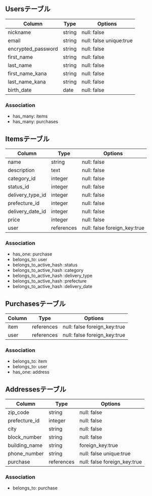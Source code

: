 ## Usersテーブル

| Column              | Type       | Options                        |
| ------              | ---------- | ------------------------------ |
| nickname            | string     | null: false                    |
| email               | string     | null: false unique:true        |
| encrypted_password  | string     | null: false                    |
| first_name          | string     | null: false                    |
| last_name           | string     | null: false                    |
| first_name_kana     | string     | null: false                    |
| last_name_kana      | string     | null: false                    |
| birth_date          | date       | null: false                    |

### Association
- has_many: items
- has_many: purchases 


## Itemsテーブル

| Column              | Type       | Options                        |
| ------              | ---------- | ------------------------------ |
| name                | string     | null: false                    |
| description         | text       | null: false                    |
| category_id         | integer    | null: false                    |
| status_id           | integer    | null: false                    |
| delivery_type_id    | integer    | null: false                    |
| prefecture_id       | integer    | null: false                    |
| delivery_date_id    | integer    | null: false                    |
| price               | integer    | null: false                    |
| user                | references | null: false foreign_key:true   |

### Association
- has_one: purchase
- belongs_to: user
- belongs_to_active_hash :status
- belongs_to_active_hash :category
- belongs_to_active_hash :delivery_type
- belongs_to_active_hash :prefecture
- belongs_to_active_hash :delivery_date


## Purchasesテーブル

| Column              | Type       | Options                        |
| ------              | ---------- | ------------------------------ |
| item                | references | null: false foreign_key:true   |
| user                | references | null: false foreign_key:true   |


### Association
- belongs_to: item
- belongs_to: user
- has_one: address  


## Addressesテーブル

| Column              | Type       | Options                        |
| ------              | ---------- | ------------------------------ |
| zip_code            | string     | null: false                    |
| prefecture_id       | integer    | null: false                    |
| city                | string     | null: false                    |
| block_number        | string     | null: false                    |
| building_name       | string     | foreign_key:true               |
| phone_number        | string     | null: false unique:true        |
| purchase            | references | null: false foreign_key:true   |

### Association
- belongs_to: purchase




